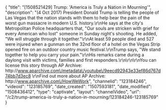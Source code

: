 {
    "title": "[1508521429] Trump: 'America is Truly a Nation in Mourning'",
    "description": "(4 Oct 2017) President Donald Trump is telling the people of Las Vegas that the nation stands with them to help bear the pain of the worst gun massacre in modern U.S. history.\r\nHe says at the city's Metropolitan Police headquarters that, \"Our souls are stricken with grief for every American who lost\" someone in Sunday night's shooting. He added, \"We will struggle through it together.\"\r\nAt least 59 people died and 527 were injured when a gunman on the 32nd floor of a hotel on the Vegas Strip opened fire on an outdoor country music festival.\r\nTrump says, \"We stand together to help you carry your pain.\"\r\nHis remarks came during a daylong visit with victims, families and first responders.\r\n\r\n\r\nYou can license this story through AP Archive: http:\/\/www.aparchive.com\/metadata\/youtube\/9eecd92943e33ef86d767d74bb7d3ec8 \r\nFind out more about AP Archive: http:\/\/www.aparchive.com\/HowWeWork",
    "channelid": "123184246",
    "videoid": "123185769",
    "date_created": "1507593181",
    "date_modified": "1508436412",
    "type": "captivate",
    "layout": "channelVideo",
    "url": "\/c2\/trump-america-is-truly-a-nation-in-mourning\/123184246-123185769"
}